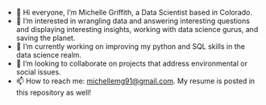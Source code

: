 - 👋 Hi everyone, I’m Michelle Griffith, a Data Scientist based in Colorado.
- 👀 I’m interested in wrangling data and answering interesting questions and displaying interesting insights, working with data science gurus, and saving the planet.
- 🌱 I’m currently working on improving my python and SQL skills in the data science realm.
- 💞️ I’m looking to collaborate on projects that address environmental or social issues.
- 📫 How to reach me: michellemg91@gmail.com. My resume is posted in this repository as well! 

<!---
meeshmg/meeshmg is a ✨ special ✨ repository because its `README.md` (this file) appears on your GitHub profile.
You can click the Preview link to take a look at your changes.
--->

